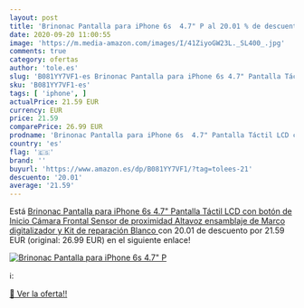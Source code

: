 ```yaml
---
layout: post
title: 'Brinonac Pantalla para iPhone 6s  4.7" P al 20.01 % de descuento'
date: 2020-09-20 11:00:55
image: 'https://m.media-amazon.com/images/I/41ZiyoGW23L._SL400_.jpg'
comments: true
category: ofertas
author: 'tole.es'
slug: 'B081YY7VF1-es Brinonac Pantalla para iPhone 6s 4.7" Pantalla Táctil LCD...'
sku: 'B081YY7VF1-es'
tags: [ 'iphone', ]
actualPrice: 21.59 EUR
currency: EUR
price: 21.59
comparePrice: 26.99 EUR
prodname: 'Brinonac Pantalla para iPhone 6s  4.7" Pantalla Táctil LCD con botón de Inicio Cámara Frontal  Sensor de proximidad  Altavoz  ensamblaje de Marco digitalizador y Kit de reparación  Blanco '
country: 'es'
flag: '🇪🇸'
brand: ''
buyurl: 'https://www.amazon.es/dp/B081YY7VF1/?tag=tolees-21'
descuento: '20.01'
average: '21.59'
---
```


Está [Brinonac Pantalla para iPhone 6s  4.7" Pantalla Táctil LCD con botón de Inicio Cámara Frontal  Sensor de proximidad  Altavoz  ensamblaje de Marco digitalizador y Kit de reparación  Blanco ](https://www.amazon.es/dp/B081YY7VF1/?tag=tolees-21) con 20.01 de descuento por 21.59 EUR (original: 26.99 EUR) en el siguiente enlace!

[![Brinonac Pantalla para iPhone 6s  4.7" P](https://m.media-amazon.com/images/I/41ZiyoGW23L._SL400_.jpg)](https://www.amazon.es/dp/B081YY7VF1/?tag=tolees-21)

ℹ️:


[🛒 Ver la oferta!!](https://www.amazon.es/dp/B081YY7VF1/?tag=tolees-21)
